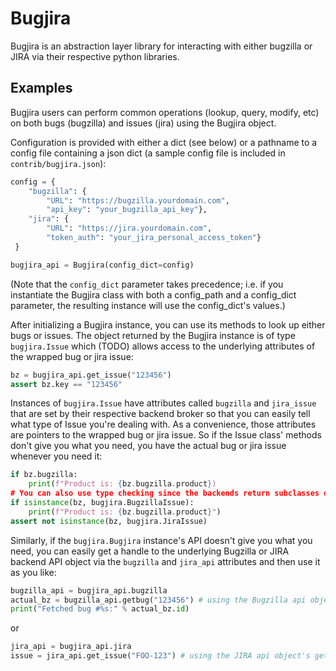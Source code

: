 # Bugjira
Bugjira is an abstraction layer library for interacting with either bugzilla or JIRA via their respective python libraries.

## Examples

Bugjira users can perform common operations (lookup, query, modify, etc) on both bugs (bugzilla) and issues (jira) using the Bugjira object.

Configuration is provided with either a dict (see below) or a pathname to a config file containing a json dict (a sample config file is included in `contrib/bugjira.json`):

```python
config = {
    "bugzilla": {
        "URL": "https://bugzilla.yourdomain.com",
        "api_key": "your_bugzilla_api_key"},
    "jira": {
        "URL": "https://jira.yourdomain.com",
        "token_auth": "your_jira_personal_access_token"}
 }

bugjira_api = Bugjira(config_dict=config)
```

(Note that the `config_dict` parameter takes precedence; i.e. if you instantiate the Bugjira class with both a config_path and a config_dict parameter, the resulting instance will use the config_dict's values.)

After initializing a Bugjira instance, you can use its methods to look up either bugs or issues. The object returned by the Bugjira instance is of type `bugjira.Issue` which (TODO) allows access to the underlying attributes of the wrapped bug or jira issue:
```python
bz = bugjira_api.get_issue("123456")
assert bz.key == "123456"
```
Instances of `bugjira.Issue` have attributes called `bugzilla` and `jira_issue` that are set by their respective backend broker so that you can easily tell what type of Issue you're dealing with. As a convenience, those attributes are pointers to the wrapped bug or jira issue. So if the Issue class' methods don't give you what you need, you have the actual bug or jira issue whenever you need it:
```python
if bz.bugzilla:
    print(f"Product is: {bz.bugzilla.product})
# You can also use type checking since the backends return subclasses of Issue
if isinstance(bz, bugjira.BugzillaIssue):
    print(f"Product is: {bz.bugzilla.product}")
assert not isinstance(bz, bugjira.JiraIssue)
```

Similarly, if the `bugjira.Bugjira` instance's API doesn't give you what you need, you can easily get a handle to the underlying Bugzilla or JIRA backend API object via the `bugzilla` and `jira_api` attributes and then use it as you like:
```python
bugzilla_api = bugjira_api.bugzilla
actual_bz = bugzilla_api.getbug("123456") # using the Bugzilla api object's getbug
print("Fetched bug #%s:" % actual_bz.id)
```
or
```python
jira_api = bugjira_api.jira
issue = jira_api.get_issue("FOO-123") # using the JIRA api object's get_issue
```
